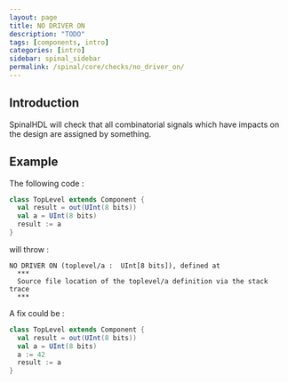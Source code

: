 ```yaml
---
layout: page
title: NO DRIVER ON
description: "TODO"
tags: [components, intro]
categories: [intro]
sidebar: spinal_sidebar
permalink: /spinal/core/checks/no_driver_on/
---
```



## Introduction
SpinalHDL will check that all combinatorial signals which have impacts on the design are assigned by something.

## Example

The following code :

```scala
class TopLevel extends Component {
  val result = out(UInt(8 bits))
  val a = UInt(8 bits)
  result := a
}
```

will throw :

```
NO DRIVER ON (toplevel/a :  UInt[8 bits]), defined at
  ***
  Source file location of the toplevel/a definition via the stack trace
  ***
```

A fix could be :

```scala
class TopLevel extends Component {
  val result = out(UInt(8 bits))
  val a = UInt(8 bits)
  a := 42
  result := a
}
```
